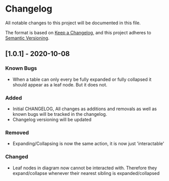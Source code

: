 # Changelog

All notable changes to this project will be documented in this file.

The format is based on [Keep a Changelog](https://keepachangelog.com/en/1.0.0/),
and this project adheres to [Semantic Versioning](https://semver.org/spec/v2.0.0.html).

## [1.0.1] - 2020-10-08

### Known Bugs

- When a table can only every be fully expanded or fully collapsed it should appear as a leaf node. But it does not.

### Added

- Initial CHANGELOG, All changes as additions and removals as well as known bugs will be tracked in the changelog.
- Changelog versioning will be updated 

### Removed

- Expanding/Collapsing is now the same action, it is now just 'interactable'

### Changed

- Leaf nodes in diagram now cannot be interacted with. Therefore they expand/collapse whenever their nearest sibling is expanded/collapsed